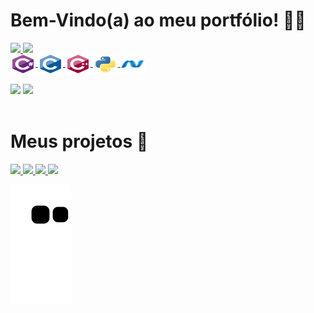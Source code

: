 # Bem-Vindo(a) ao meu portfólio! :man_technologist:
<div>
  <a href="https://github.com/manoel-alves">
  <img height="180em" src="https://github-readme-stats.vercel.app/api?username=manoel-alves&show_icons=true&theme=tokyonight&include_all_commits=true&count_private=true&hide_border=true"/>
  <img height="180em" src="https://github-readme-stats.vercel.app/api/top-langs/?username=manoel-alves&layout=compact&langs_count=16&theme=tokyonight&hide_border=true&card_width=225"/><br>
</div>
<div style="display: inline_block">
  <img align="center" alt="C sharp" height="30" width="40" src="https://raw.githubusercontent.com/devicons/devicon/master/icons/csharp/csharp-original.svg">
  <img align="center" alt="C language" height="30" width="40" src="https://raw.githubusercontent.com/devicons/devicon/master/icons/c/c-original.svg">
  <img align="center" alt="C Plus Plus" height="30" width="40" src="https://raw.githubusercontent.com/devicons/devicon/master/icons/cplusplus/cplusplus-original.svg">
  <img align="center" alt="Python" height="30" width="40" src="https://raw.githubusercontent.com/devicons/devicon/master/icons/python/python-original.svg">
  <img align="center" alt="Dot Net" height="30" width="40" src="https://raw.githubusercontent.com/devicons/devicon/master/icons/dot-net/dot-net-original.svg">
</div>

<div style="display: inline_block"><br>
  <a href="www.linkedin.com/in/manoel-alves" target="_blank"><img src="https://img.shields.io/badge/LinkedIn-0077B5?style=for-the-badge&logo=linkedin&logoColor=white" target="_blank"></a>
  <a href="mailto:manoelann@hotmail.com" target="_blank"><img src="https://img.shields.io/badge/Outlook-0078D4?style=for-the-badge&logo=microsoft-outlook&logoColor=white" target="_blank"></a>
</div>
  
<br>
  
# Meus projetos :rocket:

<div>
  <a href="https://github.com/manoel-alves/Projeto_Xadrez_Console"><img width="405" src="https://github-readme-stats.vercel.app/api/pin/?username=manoel-alves&repo=Projeto_Xadrez_Console&theme=tokyonight&hide_border=true" />
  </a>
  <a href="https://github.com/manoel-alves/Conversor_de_Bases_Numericas"><img width="405" src="https://github-readme-stats.vercel.app/api/pin/?username=manoel-alves&repo=Conversor_de_Bases_Numericas&theme=tokyonight&hide_border=true" />
  </a>
  <a href="https://github.com/manoel-alves/Programa_de_Calculos_em_C"><img width="405" src="https://github-readme-stats.vercel.app/api/pin/?username=manoel-alves&repo=Programa_de_Calculos_em_C&theme=tokyonight&hide_border=true" />
  </a>
  <a href="https://github.com/manoel-alves/Contador_Binario-Arduino"><img width="405" src="https://github-readme-stats.vercel.app/api/pin/?username=manoel-alves&repo=Contador_Binario-Arduino&theme=tokyonight&hide_border=true" />
  </a>
</div>
 
![snake animation](https://github.com/manoel-alves/manoel-alves/blob/output/github-contribution-grid-snake.svg)
